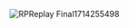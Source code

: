 ![RPReplay Final1714255498](https://github.com/microchipgnu/react-native-mintbase-wallet-integration/assets/5553483/cc6c2123-2cbf-40d4-9a66-5dfc96c03ed5)
